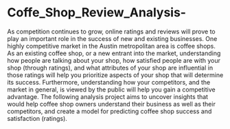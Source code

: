 # Coffe_Shop_Review_Analysis- 

As competition continues to grow, online ratings and reviews will prove to play an important role in the success of new and existing businesses. One highly competitive market in the Austin metropolitan area is coffee shops. As an existing coffee shop, or a new entrant into the market, understanding how people are talking about your shop, how satisfied people are with your shop (through ratings), and what attributes of your shop are influential in those ratings will help you prioritize aspects of your shop that will determine its success. Furthermore, understanding how your competitors, and the market in general, is viewed by the public will help you gain a competitive advantage. The following analysis project aims to uncover insights that would help coffee shop owners understand their business as well as their competitors, and create a model for predicting coffee shop success and satisfaction (ratings).

